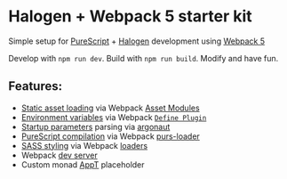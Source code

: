 # Halogen + Webpack 5 starter kit

Simple setup for [PureScript](https://www.purescript.org) + [Halogen](https://github.com/purescript-halogen/purescript-halogen) development using [Webpack 5](https://webpack.js.org/)

Develop with `npm run dev`. Build with `npm run build`. Modify and have fun.

## Features:
- [Static asset loading](./src/environment.js#L3) via Webpack [Asset Modules](./webpack.prod.config.js#L30-34)
- [Environment variables](./src/environment.js#L7-10) via Webpack [`Define Plugin`](./webpack.prod.config.js#69-72)
- [Startup parameters](./src/Main.purs#L23-32) parsing via [argonaut](https://github.com/purescript-contrib/purescript-argonaut)
- [PureScript compilation](./src/webpack.prod.config.js#L35-49) via Webpack [purs-loader](https://github.com/ethul/purs-loader)
- [SASS styling](./src/static/style.scss) via Webpack [loaders](./webpack.prod.config.js#L19-30)
- Webpack [dev server](./webpack.dev.config.js#68-74)
- Custom monad [AppT](./src/App.purs) placeholder



